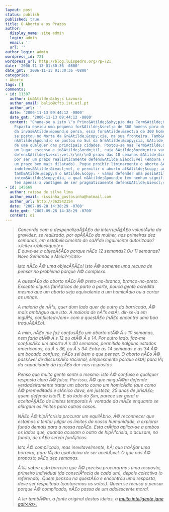 ```yaml
---
layout: post
status: publish
published: true
title: O Aborto e os Prazos
author:
  display_name: site admin
  login: admin
  email: ''
  url: ''
author_login: admin
wordpress_id: 721
wordpress_url: http://blog.luispedro.org/?p=721
date: '2006-11-13 01:30:36 -0800'
date_gmt: '2006-11-13 01:30:36 -0800'
categories:
- Aborto
tags: []
comments:
- id: 11307
  author: Lu&Atilde;&shy;s Lavoura
  author_email: balio@cftp.ist.utl.pt
  author_url: ''
  date: '2006-11-13 09:44:12 -0800'
  date_gmt: '2006-11-13 09:44:12 -0800'
  content: "Chama-se a isto \"o Princ&Atilde;&shy;pio das Term&Atilde;&sup3;pilas\".\r\n\r\nQuando
    Esparta enviou uma pequena for&Atilde;&sect;a de 300 homens para defender a Gr&Atilde;&copy;cia
    da invas&Atilde;&pound;o persa, essa for&Atilde;&sect;a de 300 homens n&Atilde;&pound;o
    se postou no Norte da Gr&Atilde;&copy;cia, na sua fronteira. Tamb&Atilde;&copy;m
    n&Atilde;&pound;o se postou no Sul da Gr&Atilde;&copy;cia, &Atilde;&nbsp; entrada
    de uma qualquer das principais cidades. Postou-se nas Term&Atilde;&sup3;pilas,
    um lugar esconso e in&Atilde;&ordm;til, cuja &Atilde;&ordm;nica vantagem era ser
    defens&Atilde;&iexcl;vel.\r\n\r\nO prazo das 10 semanas &Atilde;&copy; escolhido
    por ser um prazo realisticamente defens&Atilde;&iexcl;vel (embora eu tivesse preferido
    um prazo bem mais dilatado). Poque proibir liminarmente o aborto &Atilde;&copy;
    indefens&Atilde;&iexcl;vel, e permitir o aborto at&Atilde;&copy; ao fim da gracidez
    tamb&Atilde;&copy;m o &Atilde;&copy; - vamos defender uma posi&Atilde;&sect;&Atilde;&pound;o
    intem&Atilde;&copy;dia, a qual n&Atilde;&pound;o tem nenhum significado intr&Atilde;&shy;nseco,
    tem apenas a vantagem de ser pragmaticamente defens&Atilde;&iexcl;vel."
- id: 145669
  author: raissa de silva lima
  author_email: rissinha_gostosinha@hotmail.com
  author_url: http://362542154
  date: '2007-09-28 14:38:29 -0700'
  date_gmt: '2007-09-28 14:38:29 -0700'
  content: oi
---
```

<blockquote><cite>Concorda com a despenaliza&Atilde;&sect;&Atilde;&pound;o da interrup&Atilde;&sect;&Atilde;&pound;o volunt&Atilde;&iexcl;ria da gravidez, se realizada, por op&Atilde;&sect;&Atilde;&pound;o da mulher, nas primeiras dez semanas, em estabelecimento de sa&Atilde;&ordm;de legalmente autorizado?<&#47;cite><&#47;blockquote><br />
E ouve-se a objec&Atilde;&sect;&Atilde;&pound;o <cite>porque n&Atilde;&pound;o 12 semanas? Ou 11 semanas? Nove Semanas e Meia?<&#47;cite></p>
<p>Isto n&Atilde;&pound;o &Atilde;&copy; uma objec&Atilde;&sect;&Atilde;&pound;o! Isto &Atilde;&copy; somente uma recusa de pensar no problema porque &Atilde;&copy; complexo.</p>
<p>A quest&Atilde;&pound;o do aborto n&Atilde;&pound;o &Atilde;&copy; preto-no-branco, branco-no-preto. Excepto alguns fan&Atilde;&iexcl;ticos de parte a parte, pouca gente acredita mesmo que um aborto seja equivalente a um homic&Atilde;&shy;dio ou a cortar as unhas.</p>
<p>A maioria de n&Atilde;&sup3;s, quer dum lado quer do outro da barricada, &Atilde;&copy; mais amb&Atilde;&shy;guo que isto. A maioria de n&Atilde;&sup3;s est&Atilde;&iexcl;, dir-se-ia em ingl&Atilde;&ordf;s, <em>conflicted<&#47;em> com a quest&Atilde;&pound;o (n&Atilde;&pound;o encontro uma boa tradu&Atilde;&sect;&Atilde;&pound;o).</p>
<p>A mim, n&Atilde;&pound;o me faz confus&Atilde;&pound;o um aborto at&Atilde;&copy; &Atilde;&nbsp;s 10 semanas, nem faria at&Atilde;&copy; &Atilde;&nbsp;s 12 ou at&Atilde;&copy; &Atilde;&nbsp;s 14. Por outro lado, faz-me confus&Atilde;&pound;o um aborto &Atilde;&nbsp;s 40 semanas, permitido nalguns estados americanos, ou &Atilde;&nbsp;s 36, ou &Atilde;&nbsp;s 34. Entre as 14 semanas e as 34 &Atilde;&copy; um bocado confuso, n&Atilde;&pound;o sei bem o que pensar. O aborto n&Atilde;&pound;o &Atilde;&copy; pass&Atilde;&shy;vel de discuss&Atilde;&pound;o racional, simplesmente porque est&Atilde;&iexcl; para l&Atilde;&iexcl; da capacidade da raz&Atilde;&pound;o dar-nos respostas.</p>
<p>Penso que muita gente sente o mesmo: isto &Atilde;&copy; confuso e qualquer resposta clara &Atilde;&copy; falsa. Por isso, &Atilde;&copy; que ningu&Atilde;&copy;m defende verdadeiramente tratar um aborto como um homic&Atilde;&shy;dio (que como &Atilde;&copy; premeditado e cl&Atilde;&shy;nico dava, em justeza, 25 anos de pris&Atilde;&pound;o; quem defende isto?). E do lado do Sim, parece ser geral a aceita&Atilde;&sect;&Atilde;&pound;o de limites temporais &Atilde;&nbsp; vontade da m&Atilde;&pound;e enquanto se alargam os limites para outros casos.</p>
<p>N&Atilde;&pound;o &Atilde;&copy; hip&Atilde;&sup3;crisia procurar um equil&Atilde;&shy;brio, &Atilde;&copy; reconhecer que estamos a tentar julgar os limites da nossa humanidade, a explorar fundo demais para a nossa raz&Atilde;&pound;o. Esta cr&Atilde;&shy;tica aplica-se a ambos os lados que, quando acusam o outro de hip&Atilde;&sup3;crisia, o acusam, no fundo, de n&Atilde;&pound;o serem fan&Atilde;&iexcl;ticos.</p>
<p>Isto &Atilde;&copy; complicado, mas inevitavelmente, h&Atilde;&iexcl; que tra&Atilde;&sect;ar uma barreira, para l&Atilde;&iexcl; da qual deixa de ser aceit&Atilde;&iexcl;vel. O que nos &Atilde;&copy; proposto s&Atilde;&pound;o dez semanas.</p>
<p>&Atilde;&permil; sobre esta barreira que &Atilde;&copy; preciso procurarmos uma resposta, primeiro individual (da consci&Atilde;&ordf;ncia de cada um), depois colectiva (o referendo). Quem pensou na quest&Atilde;&pound;o e encontrou uma resposta, deve ser respeitado (contaremos os votos). Quem se recusa a pensar porque &Atilde;&copy; complicado, n&Atilde;&pound;o passa de um adolescente moral.</p>
<p>A ler tamb&Atilde;&copy;m, a fonte original destas ideias, a <a href="http:&#47;&#47;www.janegalt.net&#47;blog&#47;archives&#47;005540.html">muito inteligente jane galt<&#47;a>.</p>
